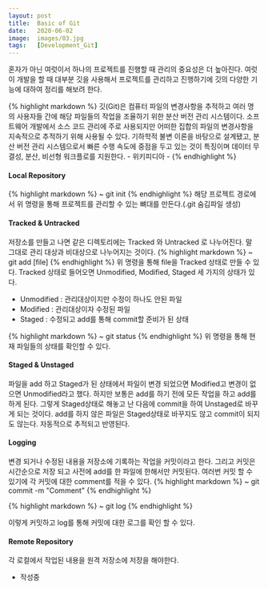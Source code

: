 ```yaml
---
layout: post
title:  Basic of Git
date:   2020-06-02
image:  images/03.jpg
tags:   [Development_Git]
---
```


혼자가 아닌 여럿이서 하나의 프로젝트를 진행할 때 관리의 중요성은 더 높아진다.
여럿이 개발을 할 때 대부분 깃을 사용해서 프로젝트를 관리하고 진행하기에 깃의 다양한 기능에 대하여 정리를 해보려 한다.

{% highlight markdown %}
깃(Git)은 컴퓨터 파일의 변경사항을 추적하고 여러 명의 사용자들 간에 해당 파일들의 작업을 조율하기 위한 분산 버전 관리 시스템이다. 소프트웨어 개발에서 소스 코드 관리에 주로 사용되지만 어떠한 집합의 파일의 변경사항을 지속적으로 추적하기 위해 사용될 수 있다. 기하학적 불변 이론을 바탕으로 설계됐고, 분산 버전 관리 시스템으로서 빠른 수행 속도에 중점을 두고 있는 것이 특징이며 데이터 무결성, 분산, 비선형 워크플로를 지원한다.
                                        - 위키피디아 -
{% endhighlight %}

#### Local Repository
{% highlight markdown %}
~ git init
{% endhighlight %}
해당 프로젝트 경로에서 위 명령을 통해 프로젝트를 관리할 수 있는 뼈대를 만든다.(.git 숨김파일 생성)

#### Tracked & Untracked
저장소를 만들고 나면 같은 디렉토리에는 Tracked 와 Untracked 로 나누어진다.
말 그대로 관리 대상과 비대상으로 나누어지는 것이다.
{% highlight markdown %}
~ git add [file]
{% endhighlight %}
위 명령을 통해 file을 Tracked 상태로 만들 수 있다.
Tracked 상태로 들어오면 Unmodified, Modified, Staged 세 가지의 상태가 있다.
* Unmodified : 관리대상이지만 수정이 하나도 안된 파일
* Modified : 관리대상이자 수정된 파일
* Staged : 수정되고 add를 통해 commit할 준비가 된 상태

{% highlight markdown %}
~ git status
{% endhighlight %}
위 명령을 통해 현재 파일들의 상태를 확인할 수 있다.

#### Staged & Unstaged
파일을 add 하고 Staged가 된 상태에서 파일이 변경 되었으면 Modified고 변경이 없으면 Unmodified라고 했다.
하지만 보통은 add를 하기 전에 모든 작업을 하고 add를 하게 된다. 그렇게 Staged상태로 해놓고 난 다음에 commit을 하여
Unstaged로 바꾸게 되는 것이다. add를 하지 않은 파일은 Staged상태로 바꾸지도 않고 commit이 되지도 않는다. 자동적으로 추적되고 반영된다.

#### Logging
변경 되거나 수정된 내용을 저장소에 기록하는 작업을 커밋이라고 한다.
그리고 커밋은 시간순으로 저장 되고 사전에 add를 한 파일에 한해서만 커밋된다. 여러번 커밋 할 수 있기에 각 커밋에 대한 comment를 적을 수 있다.
{% highlight markdown %}
~ git commit -m "Comment"
{% endhighlight %}

{% highlight markdown %}
~ git log
{% endhighlight %}

이렇게 커밋하고 log를 통해 커밋에 대한 로그를 확인 할 수 있다.

#### Remote Repository
각 로컬에서 작업된 내용을 원격 저장소에 저장을 해야한다.

- 작성중